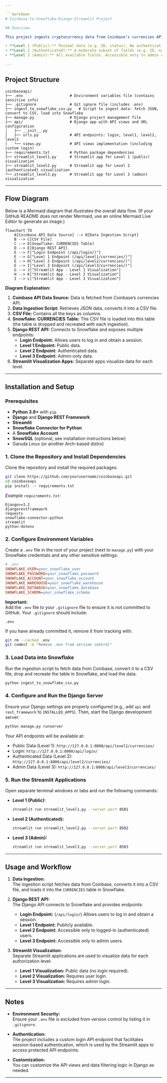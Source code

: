 ```yaml
---

```markdown
# Coinbase-to-Snowflake-Django-Streamlit Project

## Overview

This project ingests cryptocurrency data from Coinbase’s currencies API, loads it into a Snowflake database, exposes the data via a Django REST API with three authorization levels, and visualizes the data using separate Streamlit applications. A custom login API endpoint is provided so that users can log in via session-based authentication. The three authorization levels are:

- **Level 1 (Public):** Minimal data (e.g. ID, status). No authentication required.
- **Level 2 (Authenticated):** A moderate subset of fields (e.g. ID, name, min_size, status, default_network, display_name). Requires login.
- **Level 3 (Admin):** All available fields. Accessible only to admin users (users with `is_staff` or `is_superuser` set to true).

---
```


## Project Structure

```
coinbaseapi/
├── .env                     # Environment variables file (contains sensitive info)
├── .gitignore               # Git ignore file (includes .env)
├── ingest_to_snowflake_csv.py   # Script to ingest data: fetch JSON, convert to CSV, load into Snowflake
├── manage.py                # Django project management file
├── api/                     # Django app with API views and URL configuration
│   ├── __init__.py
│   ├── urls.py              # API endpoints: login, level1, level2, level3
│   └── views.py             # API views implementation (including custom login)
├── requirements.txt         # Python package dependencies
├── streamlit_level1.py      # Streamlit app for Level 1 (public) visualization
├── streamlit_level2.py      # Streamlit app for Level 2 (authenticated) visualization
└── streamlit_level3.py      # Streamlit app for Level 3 (admin) visualization
```

---

## Flow Diagram

Below is a Mermaid diagram that illustrates the overall data flow. (If your GitHub README does not render Mermaid, use an online Mermaid Live Editor to generate an image.)

```mermaid
flowchart TD
    A[Coinbase API Data Source] --> B[Data Ingestion Script]
    B --> C[CSV File]
    C --> D[Snowflake: CURRENCIES Table]
    D --> E[Django REST API]
    E --> F["Login Endpoint (/api/login/)"]
    E --> G["Level 1 Endpoint (/api/level1/currencies/)"]
    E --> H["Level 2 Endpoint (/api/level2/currencies/)"]
    E --> I["Level 3 Endpoint (/api/level3/currencies/)"]
    G --> J["Streamlit App - Level 1 Visualization"]
    H --> K["Streamlit App - Level 2 Visualization"]
    I --> L["Streamlit App - Level 3 Visualization"]
```

**Diagram Explanation:**

1. **Coinbase API Data Source:** Data is fetched from Coinbase’s currencies API.
2. **Data Ingestion Script:** Retrieves JSON data, converts it into a CSV file.
3. **CSV File:** Contains all the keys as columns.
4. **Snowflake: CURRENCIES Table:** The CSV file is loaded into this table (the table is dropped and recreated with each ingestion).
5. **Django REST API:** Connects to Snowflake and exposes multiple endpoints:
   - **Login Endpoint:** Allows users to log in and obtain a session.
   - **Level 1 Endpoint:** Public data.
   - **Level 2 Endpoint:** Authenticated data.
   - **Level 3 Endpoint:** Admin-only data.
6. **Streamlit Visualization Apps:** Separate apps visualize data for each level.

---

## Installation and Setup

### Prerequisites

- **Python 3.8+** with `pip`
- **Django** and **Django REST Framework**
- **Streamlit**
- **Snowflake Connector for Python**
- A **Snowflake Account**
- **SnowSQL** (optional, see installation instructions below)
- Garuda Linux (or another Arch-based distro)

### 1. Clone the Repository and Install Dependencies

Clone the repository and install the required packages:

```bash
git clone https://github.com/yourusername/coinbaseapi.git
cd coinbaseapi
pip install -r requirements.txt
```

*Example `requirements.txt`:*
```
Django>=3.2
djangorestframework
requests
snowflake-connector-python
streamlit
python-dotenv
```

### 2. Configure Environment Variables

Create a `.env` file in the root of your project (next to `manage.py`) with your Snowflake credentials and any other sensitive settings:

```ini
# .env
SNOWFLAKE_USER=your_snowflake_user
SNOWFLAKE_PASSWORD=your_snowflake_password
SNOWFLAKE_ACCOUNT=your_snowflake_account
SNOWFLAKE_WAREHOUSE=your_snowflake_warehouse
SNOWFLAKE_DATABASE=your_snowflake_database
SNOWFLAKE_SCHEMA=your_snowflake_schema
```

**Important:**  
Add the `.env` file to your `.gitignore` file to ensure it is not committed to GitHub. Your `.gitignore` should include:

```gitignore
.env
```

If you have already committed it, remove it from tracking with:

```bash
git rm --cached .env
git commit -m "Remove .env from version control"
```

### 3. Load Data into Snowflake

Run the ingestion script to fetch data from Coinbase, convert it to a CSV file, drop and recreate the table in Snowflake, and load the data:

```bash
python ingest_to_snowflake_csv.py
```

### 4. Configure and Run the Django Server

Ensure your Django settings are properly configured (e.g., add `api` and `rest_framework` to `INSTALLED_APPS`). Then, start the Django development server:

```bash
python manage.py runserver
```

Your API endpoints will be available at:

- Public Data (Level 1): `http://127.0.0.1:8000/api/level1/currencies/`
- Login: `http://127.0.0.1:8000/api/login/`
- Authenticated Data (Level 2): `http://127.0.0.1:8000/api/level2/currencies/`
- Admin Data (Level 3): `http://127.0.0.1:8000/api/level3/currencies/`

### 5. Run the Streamlit Applications

Open separate terminal windows or tabs and run the following commands:

- **Level 1 (Public):**

  ```bash
  streamlit run streamlit_level1.py --server.port 8501
  ```

- **Level 2 (Authenticated):**

  ```bash
  streamlit run streamlit_level2.py --server.port 8502
  ```

- **Level 3 (Admin):**

  ```bash
  streamlit run streamlit_level3.py --server.port 8503
  ```


---

## Usage and Workflow

1. **Data Ingestion:**  
   The ingestion script fetches data from Coinbase, converts it into a CSV file, and loads it into the `CURRENCIES` table in Snowflake.

2. **Django REST API:**  
   The Django API connects to Snowflake and provides endpoints:
   - **Login Endpoint:** (`/api/login/`) Allows users to log in and obtain a session.
   - **Level 1 Endpoint:** Publicly available.
   - **Level 2 Endpoint:** Accessible only to logged-in (authenticated) users.
   - **Level 3 Endpoint:** Accessible only to admin users.

3. **Streamlit Visualization:**  
   Separate Streamlit applications are used to visualize data for each authorization level:
   - **Level 1 Visualization:** Public data (no login required).
   - **Level 2 Visualization:** Requires user login.
   - **Level 3 Visualization:** Requires admin login.

---

## Notes

- **Environment Security:**  
  Ensure your `.env` file is excluded from version control by listing it in `.gitignore`.

- **Authentication:**  
  The project includes a custom login API endpoint that facilitates session-based authentication, which is used by the Streamlit apps to access protected API endpoints.

- **Customization:**  
  You can customize the API views and data filtering logic in Django as needed.

---


```
